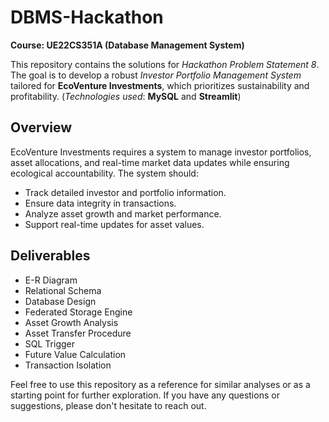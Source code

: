 # DBMS-Hackathon

**Course: UE22CS351A (Database Management System)**

This repository contains the solutions for *Hackathon Problem Statement 8*. The goal is to develop a robust *Investor Portfolio Management System* tailored for **EcoVenture Investments**, which prioritizes sustainability and profitability. (*Technologies used*: **MySQL** and **Streamlit**)

## Overview

EcoVenture Investments requires a system to manage investor portfolios, asset allocations, and real-time market data updates while ensuring ecological accountability. The system should:

- Track detailed investor and portfolio information.
- Ensure data integrity in transactions.
- Analyze asset growth and market performance.
- Support real-time updates for asset values.

## Deliverables

- E-R Diagram
- Relational Schema
- Database Design
- Federated Storage Engine
- Asset Growth Analysis
- Asset Transfer Procedure
- SQL Trigger
- Future Value Calculation
- Transaction Isolation

Feel free to use this repository as a reference for similar analyses or as a starting point for further exploration. If you have any questions or suggestions, please don't hesitate to reach out.

